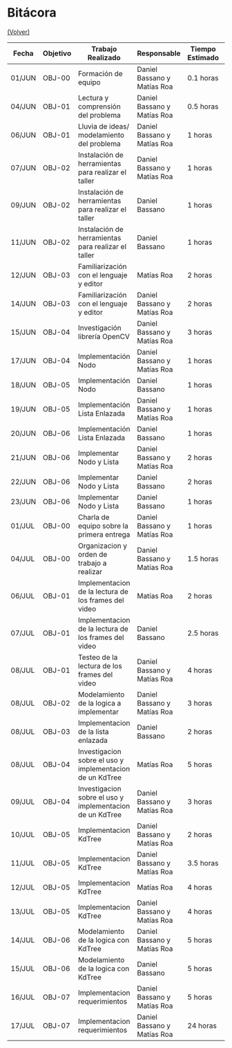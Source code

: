 # Bitácora

[(Volver)](../README.md)

| Fecha  | Objetivo  | Trabajo Realizado | Responsable | Tiempo Estimado | Tiempo Real |
|--------|-----------|-------------------|-------------|-----------------|-------------|
| 01/JUN | OBJ-00    | Formación de equipo|Daniel Bassano y Matías Roa| 0.1 horas    | 0.5 hora |
| 04/JUN | OBJ-01    | Lectura y comprensión del problema | Daniel Bassano y Matías Roa | 0.5 horas | 1.5 horas |
| 06/JUN | OBJ-01    |Lluvia de ideas/ modelamiento del problema | Daniel Bassano y Matías Roa | 1 horas | 1 horas |
| 07/JUN | OBJ-02    |Instalación de herramientas para realizar el taller|Daniel Bassano y Matías Roa| 1 horas | 2 horas |
| 09/JUN | OBJ-02    |Instalación de herramientas para realizar el taller|Daniel Bassano| 1 horas | 3 horas |
| 11/JUN | OBJ-02    |Instalación de herramientas para realizar el taller|Daniel Bassano| 1 horas | 3 horas |
| 12/JUN | OBJ-03    |Familiarización con el lenguaje y editor|Matías Roa| 2 horas | 3 horas |
| 14/JUN | OBJ-03    |Familiarización con el lenguaje y editor|Daniel Bassano y Matías Roa| 2 horas | 3 horas |
| 15/JUN | OBJ-04    |Investigación librería OpenCV|Daniel Bassano y Matías Roa| 3 horas | 6 horas |
| 17/JUN | OBJ-04    |Implementación Nodo|Daniel Bassano y Matías Roa| 1 horas | 3 horas |
| 18/JUN | OBJ-05    |Implementación Nodo|Daniel Bassano| 1 horas | 2 horas |
| 19/JUN | OBJ-05    |Implementación Lista Enlazada|Daniel Bassano y Matías Roa| 1 horas | 4 horas |
| 20/JUN | OBJ-06    |Implementación Lista Enlazada|Daniel Bassano| 1 horas | 3 horas |
| 21/JUN | OBJ-06    |Implementar Nodo y Lista |Daniel Bassano y Matías Roa| 2 horas | 3 horas |
| 22/JUN | OBJ-06    |Implementar Nodo y Lista |Daniel Bassano| 2 horas | 2 horas |
| 23/JUN | OBJ-06    |Implementar Nodo y Lista |Daniel Bassano| 1 horas | 2 horas |
| 01/JUL | OBJ-00    | Charla de equipo sobre la primera entrega| Daniel Bassano y Matías Roa| 1 horas| 1 horas| 
| 04/JUL | OBJ-00    | Organizacion y orden de trabajo a realizar| Daniel Bassano y Matías Roa| 1.5 horas| 1 horas| 
| 06/JUL | OBJ-01    | Implementacion de la lectura de los frames del video|  Matías Roa| 2 horas| 2.5 horas| 
| 07/JUL | OBJ-01    | Implementacion de la lectura de los frames del video| Daniel Bassano| 2.5 horas| 3 horas| 
| 08/JUL | OBJ-01    | Testeo de la lectura de los frames del video| Daniel Bassano y Matías Roa| 4 horas | 2 horas| 
| 08/JUL | OBJ-02    | Modelamiento de la logica a implementar| Daniel Bassano y Matías Roa| 3 horas | 1.5 horas| 
| 08/JUL | OBJ-03    | Implementacion de la lista enlazada| Daniel Bassano| 2 horas| 2.5 horas|
| 08/JUL | OBJ-04    | Investigacion sobre el uso y implementacion de un KdTree| Matías Roa|  5 horas| 3 horas| 
| 09/JUL | OBJ-04    | Investigacion sobre el uso y implementacion de un KdTree|Daniel Bassano y Matías Roa|  3 horas| 3 horas| 
| 10/JUL | OBJ-05    | Implementacion KdTree|Daniel Bassano y Matías Roa|  2 horas| 3.5 horas|
| 11/JUL | OBJ-05    | Implementacion KdTree|Daniel Bassano y Matías Roa|  3.5 horas| 4.3 horas|
| 12/JUL | OBJ-05    | Implementacion KdTree|Matías Roa|  4 horas| 2 horas|
| 13/JUL | OBJ-05    | Implementacion KdTree|Daniel Bassano y Matías Roa|  4 horas| 3 horas|
| 14/JUL | OBJ-06    | Modelamiento de la logica con KdTree|Daniel Bassano  y Matías Roa|  5 horas| 3.2 horas|
| 15/JUL | OBJ-06    | Modelamiento de la logica con KdTree|Daniel Bassano|  5 horas| 3.2 horas|
| 16/JUL | OBJ-07    | Implementacion requerimientos|Daniel Bassano y Matías Roa|  5 horas| 12 horas|
| 17/JUL | OBJ-07    | Implementacion requerimientos|Daniel Bassano y Matías Roa|  24 horas| 22 horas|

